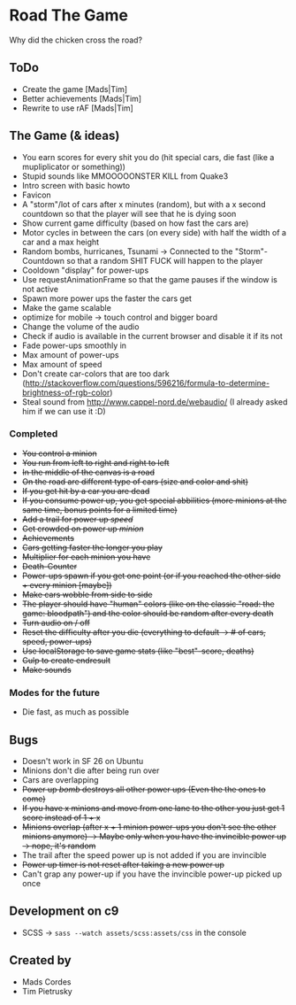 Road The Game
===

Why did the chicken cross the road?





## ToDo

* Create the game [Mads|Tim]
* Better achievements [Mads|Tim]
* Rewrite to use rAF [Mads|Tim]





## The Game (& ideas)

* You earn scores for every shit you do (hit special cars, die fast (like a mupliplicator or something))
* Stupid sounds like MMOOOOONSTER KILL from Quake3
* Intro screen with basic howto
* Favicon
* A "storm"/lot of cars after x minutes (random), but with a x second countdown so that the player will see that he is dying soon
* Show current game difficulty (based on how fast the cars are)
* Motor cycles in between the cars (on every side) with half the width of a car and a max height
* Random bombs, hurricanes, Tsunami -> Connected to the "Storm"-Countdown so that a random SHIT FUCK will happen to the player
* Cooldown "display" for power-ups
* Use requestAnimationFrame so that the game pauses if the window is not active
* Spawn more power ups the faster the cars get
* Make the game scalable
* optimize for mobile -> touch control and bigger board
* Change the volume of the audio
* Check if audio is available in the current browser and disable it if its not
* Fade power-ups smoothly in
* Max amount of power-ups
* Max amount of speed
* Don't create car-colors that are too dark (http://stackoverflow.com/questions/596216/formula-to-determine-brightness-of-rgb-color)
* Steal sound from http://www.cappel-nord.de/webaudio/ (I already asked him if we can use it :D)


### Completed

* ~~You control a minion~~
* ~~You run from left to right and right to left~~
* ~~In the middle of the canvas is a road~~
* ~~On the road are different type of cars (size and color and shit)~~
* ~~If you get hit by a car you are dead~~
* ~~If you consume power up, you get special abbilities (more minions at the same time, bonus points for a limited time)~~
* ~~Add a trail for power up *speed*~~
* ~~Get crowded on power up *minion*~~
* ~~Achievements~~
* ~~Cars getting faster the longer you play~~
* ~~Multiplier for each minion you have~~
* ~~Death-Counter~~
* ~~Power-ups spawn if you get one point (or if you reached the other side + every minion [maybe])~~
* ~~Make cars wobble from side to side~~
* ~~The player should have "human" colors (like on the classic "road: the game: bloodpath") and the color should be random after every death~~
* ~~Turn audio on / off~~
* ~~Reset the difficulty after you die (everything to default -> # of cars, speed, power-ups)~~
* ~~Use localStorage to save game stats (like "best"-score, deaths)~~
* ~~Gulp to create endresult~~
* ~~Make sounds~~


### Modes for the future

* Die fast, as much as possible





## Bugs

* Doesn't work in SF 26 on Ubuntu
* Minions don't die after being run over
* Cars are overlapping
* ~~Power up *bomb* destroys all other power ups (Even the the ones to come)~~
* ~~If you have x minions and move from one lane to the other you just get 1 score instead of 1 + x~~
* ~~Minions overlap (after x + 1 minion power-ups you don't see the other minions anymore) -> Maybe only when you have the invincible power up -> nope, it's random~~
* The trail after the speed power up is not added if you are invincible
* ~~Power up timer is not reset after taking a new power up~~
* Can't grap any power-up if you have the invincible power-up picked up once





## Development on c9

* SCSS -> `sass --watch assets/scss:assets/css` in the console





## Created by

* Mads Cordes
* Tim Pietrusky